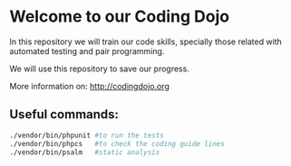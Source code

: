 # Welcome to our Coding Dojo

In this repository we will train our code skills, specially those related with automated testing and pair programming.



We will use this repository to save our progress.



More information on: http://codingdojo.org





## Useful commands:

```bash
./vendor/bin/phpunit #to run the tests
./vendor/bin/phpcs   #to check the coding guide lines
./vendor/bin/psalm   #static analysis
```

